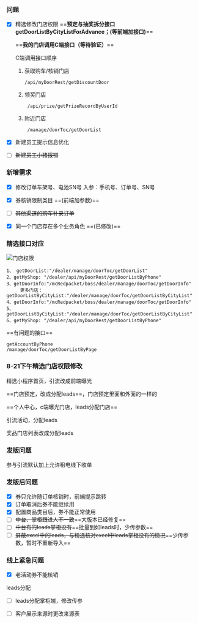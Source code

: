 ### 问题

- [x] 精选修改门店权限 ==**预定与抽奖拆分接口getDoorListByCityListForAdvance；(等前端加接口)**==

  ==**我的门店调用C端接口（等待验证）**==

  C端调用接口顺序

   1. 获取购车/核销门店

      `` /api/myDoorRest/getDiscountDoor ``

   2. 领奖门店

      `` /api/prize/getPrizeRecordByUserId``

   3. 附近门店

      `` /manage/doorToc/getDoorList``

- [x] 新建员工提示信息优化

- [ ] ~~新建员工小猪报错~~

### 新增需求

- [x] 修改订单车架号、电池SN号 入参：手机号、订单号、SN号

- [x] 券核销限制类目 ==(前端加参数)==

- [ ] ~~其他渠道的购车补录订单~~

- [x] 同一个门店存在多个业务角色 ==(已修改)==

  

### 精选接口对应

![门店权限](D:\工作\需求\掌柜\买车租电优化\门店权限.png)

```
1、 getDoorList:"/dealer/manage/doorToc/getDoorList"
2、getMyShop: "/dealer/api/myDoorRest/getDoorListByPhone"
3、getDoorInfo:"/mcRedpacket/boss/dealer/manage/doorToc/getDoorInfo"
     更多门店：getDoorListByCityList:"/dealer/manage/doorToc/getDoorListByCityList"
4、getDoorInfo:"/mcRedpacket/boss/dealer/manage/doorToc/getDoorInfo"
5、getDoorListByCityList:"/dealer/manage/doorToc/getDoorListByCityList"
6、getMyShop: "/dealer/api/myDoorRest/getDoorListByPhone"
```

==有问题的接口==

```getNearDoorList
getAccountByPhone
/manage/doorToc/getDoorListByPage
```



### 8-21下午精选门店权限修改

精选小程序首页，引流改成前端曝光

==门店预定，改成分配leads==，门店预定里面和外面的一样的

==个人中心，c端曝光门店，leads分配门店==

引流活动，分配leads

奖品门店列表改成分配leads



### 发版问题

参与引流默认加上允许租电线下收单



### 发版后问题

- [x] 券只允许随订单核销时，前端提示跳转
- [x] 订单取消后券不能继续用
- [x] 配置商品类目后，券不能正常使用
- [ ] ~~中台、掌柜跟进人不一致~~==大版本已经修复==
- [ ] ~~中台有的leads掌柜没有~~==批量到如leads时，少传参数==
- [ ] ~~屏蔽excel中的leads，与精选核对excel中leads掌柜没有的情况~~==少传参数，暂时不重新导入==

### 线上紧急问题

- [x] 老活动券不能核销



leads分配

- [ ] leads分配掌柜端，修改传参
- [ ] 客户展示来源时更改来源表

